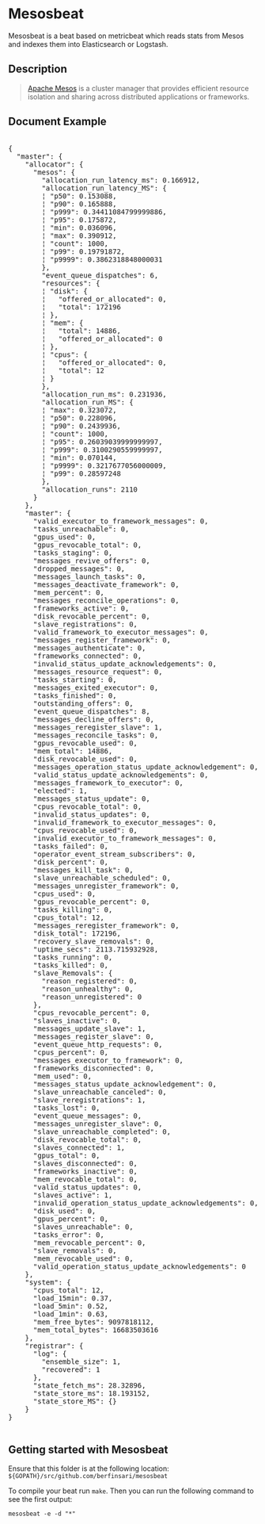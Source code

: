 # Mesosbeat

Mesosbeat is a beat based on metricbeat which reads stats from Mesos and indexes them into Elasticsearch or Logstash.

## Description

> [Apache Mesos](http://mesos.apache.org/) is a cluster manager that provides efficient resource isolation and sharing across distributed applications or frameworks.

## Document Example

<pre>

{
  "master": {
    "allocator": {
      "mesos": {
        "allocation_run_latency_ms": 0.166912,
        "allocation_run_latency_MS": {
        ¦ "p50": 0.153088,
        ¦ "p90": 0.165888,
        ¦ "p999": 0.34411084799999886,
        ¦ "p95": 0.175872,
        ¦ "min": 0.036096,
        ¦ "max": 0.390912,
        ¦ "count": 1000,
        ¦ "p99": 0.19791872,
        ¦ "p9999": 0.3862318848000031
        },
        "event_queue_dispatches": 6,
        "resources": {
        ¦ "disk": {
        ¦   "offered_or_allocated": 0,
        ¦   "total": 172196
        ¦ },
        ¦ "mem": {
        ¦   "total": 14886,
        ¦   "offered_or_allocated": 0
        ¦ },
        ¦ "cpus": {
        ¦   "offered_or_allocated": 0,
        ¦   "total": 12
        ¦ }
        },
        "allocation_run_ms": 0.231936,
        "allocation_run_MS": {
        ¦ "max": 0.323072,
        ¦ "p50": 0.228096,
        ¦ "p90": 0.2439936,
        ¦ "count": 1000,
        ¦ "p95": 0.26039039999999997,
        ¦ "p999": 0.3100290559999997,
        ¦ "min": 0.070144,
        ¦ "p9999": 0.3217677056000009,
        ¦ "p99": 0.28597248
        },
        "allocation_runs": 2110
      }
    },
    "master": {
      "valid_executor_to_framework_messages": 0,
      "tasks_unreachable": 0,
      "gpus_used": 0,
      "gpus_revocable_total": 0,
      "tasks_staging": 0,
      "messages_revive_offers": 0,
      "dropped_messages": 0,
      "messages_launch_tasks": 0,
      "messages_deactivate_framework": 0,
      "mem_percent": 0,
      "messages_reconcile_operations": 0,
      "frameworks_active": 0,
      "disk_revocable_percent": 0,
      "slave_registrations": 0,
      "valid_framework_to_executor_messages": 0,
      "messages_register_framework": 0,
      "messages_authenticate": 0,
      "frameworks_connected": 0,
      "invalid_status_update_acknowledgements": 0,
      "messages_resource_request": 0,
      "tasks_starting": 0,
      "messages_exited_executor": 0,
      "tasks_finished": 0,
      "outstanding_offers": 0,
      "event_queue_dispatches": 8,
      "messages_decline_offers": 0,
      "messages_reregister_slave": 1,
      "messages_reconcile_tasks": 0,
      "gpus_revocable_used": 0,
      "mem_total": 14886,
      "disk_revocable_used": 0,
      "messages_operation_status_update_acknowledgement": 0,
      "valid_status_update_acknowledgements": 0,
      "messages_framework_to_executor": 0,
      "elected": 1,
      "messages_status_update": 0,
      "cpus_revocable_total": 0,
      "invalid_status_updates": 0,
      "invalid_framework_to_executor_messages": 0,
      "cpus_revocable_used": 0,
      "invalid_executor_to_framework_messages": 0,
      "tasks_failed": 0,
      "operator_event_stream_subscribers": 0,
      "disk_percent": 0,
      "messages_kill_task": 0,
      "slave_unreachable_scheduled": 0,
      "messages_unregister_framework": 0,
      "cpus_used": 0,
      "gpus_revocable_percent": 0,
      "tasks_killing": 0,
      "cpus_total": 12,
      "messages_reregister_framework": 0,
      "disk_total": 172196,
      "recovery_slave_removals": 0,
      "uptime_secs": 2113.715932928,
      "tasks_running": 0,
      "tasks_killed": 0,
      "slave_Removals": {
        "reason_registered": 0,
        "reason_unhealthy": 0,
        "reason_unregistered": 0
      },
      "cpus_revocable_percent": 0,
      "slaves_inactive": 0,
      "messages_update_slave": 1,
      "messages_register_slave": 0,
      "event_queue_http_requests": 0,
      "cpus_percent": 0,
      "messages_executor_to_framework": 0,
      "frameworks_disconnected": 0,
      "mem_used": 0,
      "messages_status_update_acknowledgement": 0,
      "slave_unreachable_canceled": 0,
      "slave_reregistrations": 1,
      "tasks_lost": 0,
      "event_queue_messages": 0,
      "messages_unregister_slave": 0,
      "slave_unreachable_completed": 0,
      "disk_revocable_total": 0,
      "slaves_connected": 1,
      "gpus_total": 0,
      "slaves_disconnected": 0,
      "frameworks_inactive": 0,
      "mem_revocable_total": 0,
      "valid_status_updates": 0,
      "slaves_active": 1,
      "invalid_operation_status_update_acknowledgements": 0,
      "disk_used": 0,
      "gpus_percent": 0,
      "slaves_unreachable": 0,
      "tasks_error": 0,
      "mem_revocable_percent": 0,
      "slave_removals": 0,
      "mem_revocable_used": 0,
      "valid_operation_status_update_acknowledgements": 0
    },
    "system": {
      "cpus_total": 12,
      "load_15min": 0.37,
      "load_5min": 0.52,
      "load_1min": 0.63,
      "mem_free_bytes": 9097818112,
      "mem_total_bytes": 16683503616
    },
    "registrar": {
      "log": {
        "ensemble_size": 1,
        "recovered": 1
      },
      "state_fetch_ms": 28.32896,
      "state_store_ms": 18.193152,
      "state_store_MS": {}
    }
}

</pre>


## Getting started with Mesosbeat

Ensure that this folder is at the following location:
`${GOPATH}/src/github.com/berfinsari/mesosbeat`

To compile your beat run `make`. Then you can run the following command to see the first output:

```
mesosbeat -e -d "*"
```
